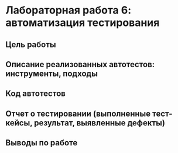 # Лабораторная работа 6: автоматизация тестирования

## Цель работы

## Описание реализованных автотестов: инструменты, подходы

## Код автотестов

## Отчет о тестировании (выполненные тест-кейсы, результат, выявленные дефекты)

## Выводы по работе
